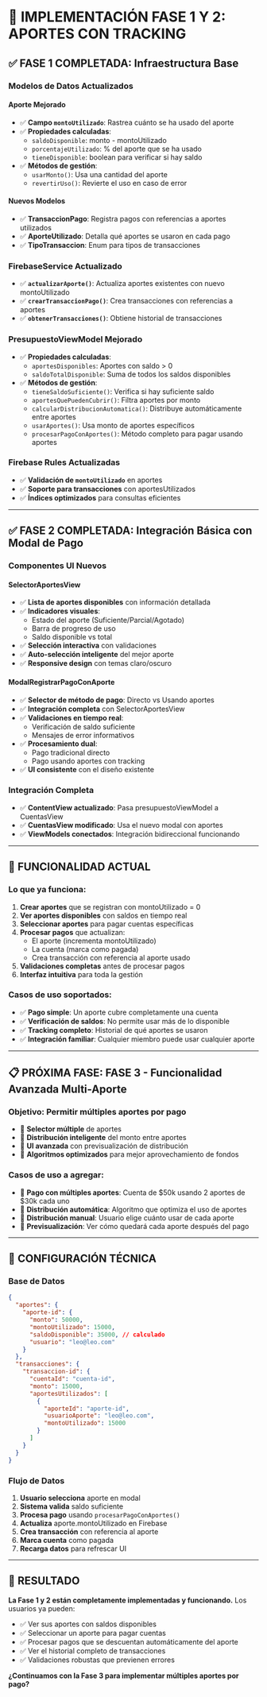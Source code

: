 # 🚀 IMPLEMENTACIÓN FASE 1 Y 2: APORTES CON TRACKING

## ✅ FASE 1 COMPLETADA: Infraestructura Base

### Modelos de Datos Actualizados

#### Aporte Mejorado
- ✅ **Campo `montoUtilizado`**: Rastrea cuánto se ha usado del aporte
- ✅ **Propiedades calculadas**:
  - `saldoDisponible`: monto - montoUtilizado
  - `porcentajeUtilizado`: % del aporte que se ha usado
  - `tieneDisponible`: boolean para verificar si hay saldo
- ✅ **Métodos de gestión**:
  - `usarMonto()`: Usa una cantidad del aporte
  - `revertirUso()`: Revierte el uso en caso de error

#### Nuevos Modelos
- ✅ **TransaccionPago**: Registra pagos con referencias a aportes utilizados
- ✅ **AporteUtilizado**: Detalla qué aportes se usaron en cada pago
- ✅ **TipoTransaccion**: Enum para tipos de transacciones

### FirebaseService Actualizado
- ✅ **`actualizarAporte()`**: Actualiza aportes existentes con nuevo montoUtilizado
- ✅ **`crearTransaccionPago()`**: Crea transacciones con referencias a aportes
- ✅ **`obtenerTransacciones()`**: Obtiene historial de transacciones

### PresupuestoViewModel Mejorado
- ✅ **Propiedades calculadas**:
  - `aportesDisponibles`: Aportes con saldo > 0
  - `saldoTotalDisponible`: Suma de todos los saldos disponibles
- ✅ **Métodos de gestión**:
  - `tieneSaldoSuficiente()`: Verifica si hay suficiente saldo
  - `aportesQuePuedenCubrir()`: Filtra aportes por monto
  - `calcularDistribucionAutomatica()`: Distribuye automáticamente entre aportes
  - `usarAportes()`: Usa monto de aportes específicos
  - `procesarPagoConAportes()`: Método completo para pagar usando aportes

### Firebase Rules Actualizadas
- ✅ **Validación de `montoUtilizado`** en aportes
- ✅ **Soporte para transacciones** con aportesUtilizados
- ✅ **Índices optimizados** para consultas eficientes

---

## ✅ FASE 2 COMPLETADA: Integración Básica con Modal de Pago

### Componentes UI Nuevos

#### SelectorAportesView
- ✅ **Lista de aportes disponibles** con información detallada
- ✅ **Indicadores visuales**:
  - Estado del aporte (Suficiente/Parcial/Agotado)
  - Barra de progreso de uso
  - Saldo disponible vs total
- ✅ **Selección interactiva** con validaciones
- ✅ **Auto-selección inteligente** del mejor aporte
- ✅ **Responsive design** con temas claro/oscuro

#### ModalRegistrarPagoConAporte
- ✅ **Selector de método de pago**: Directo vs Usando aportes
- ✅ **Integración completa** con SelectorAportesView
- ✅ **Validaciones en tiempo real**:
  - Verificación de saldo suficiente
  - Mensajes de error informativos
- ✅ **Procesamiento dual**:
  - Pago tradicional directo
  - Pago usando aportes con tracking
- ✅ **UI consistente** con el diseño existente

### Integración Completa
- ✅ **ContentView actualizado**: Pasa presupuestoViewModel a CuentasView
- ✅ **CuentasView modificado**: Usa el nuevo modal con aportes
- ✅ **ViewModels conectados**: Integración bidireccional funcionando

---

## 🎯 FUNCIONALIDAD ACTUAL

### Lo que ya funciona:
1. **Crear aportes** que se registran con montoUtilizado = 0
2. **Ver aportes disponibles** con saldos en tiempo real
3. **Seleccionar aportes** para pagar cuentas específicas
4. **Procesar pagos** que actualizan:
   - El aporte (incrementa montoUtilizado)
   - La cuenta (marca como pagada)
   - Crea transacción con referencia al aporte usado
5. **Validaciones completas** antes de procesar pagos
6. **Interfaz intuitiva** para toda la gestión

### Casos de uso soportados:
- ✅ **Pago simple**: Un aporte cubre completamente una cuenta
- ✅ **Verificación de saldos**: No permite usar más de lo disponible
- ✅ **Tracking completo**: Historial de qué aportes se usaron
- ✅ **Integración familiar**: Cualquier miembro puede usar cualquier aporte

---

## 📋 PRÓXIMA FASE: FASE 3 - Funcionalidad Avanzada Multi-Aporte

### Objetivo: Permitir múltiples aportes por pago
- 🔄 **Selector múltiple** de aportes
- 🔄 **Distribución inteligente** del monto entre aportes
- 🔄 **UI avanzada** con previsualización de distribución
- 🔄 **Algoritmos optimizados** para mejor aprovechamiento de fondos

### Casos de uso a agregar:
- 🔄 **Pago con múltiples aportes**: Cuenta de $50k usando 2 aportes de $30k cada uno
- 🔄 **Distribución automática**: Algoritmo que optimiza el uso de aportes
- 🔄 **Distribución manual**: Usuario elige cuánto usar de cada aporte
- 🔄 **Previsualización**: Ver cómo quedará cada aporte después del pago

---

## 🔧 CONFIGURACIÓN TÉCNICA

### Base de Datos
```json
{
  "aportes": {
    "aporte-id": {
      "monto": 50000,
      "montoUtilizado": 15000,
      "saldoDisponible": 35000, // calculado
      "usuario": "leo@leo.com"
    }
  },
  "transacciones": {
    "transaccion-id": {
      "cuentaId": "cuenta-id",
      "monto": 15000,
      "aportesUtilizados": [
        {
          "aporteId": "aporte-id",
          "usuarioAporte": "leo@leo.com",
          "montoUtilizado": 15000
        }
      ]
    }
  }
}
```

### Flujo de Datos
1. **Usuario selecciona** aporte en modal
2. **Sistema valida** saldo suficiente
3. **Procesa pago** usando `procesarPagoConAportes()`
4. **Actualiza** aporte.montoUtilizado en Firebase
5. **Crea transacción** con referencia al aporte
6. **Marca cuenta** como pagada
7. **Recarga datos** para refrescar UI

---

## 🎉 RESULTADO

**La Fase 1 y 2 están completamente implementadas y funcionando.** Los usuarios ya pueden:

- ✅ Ver sus aportes con saldos disponibles
- ✅ Seleccionar un aporte para pagar cuentas
- ✅ Procesar pagos que se descuentan automáticamente del aporte
- ✅ Ver el historial completo de transacciones
- ✅ Validaciones robustas que previenen errores

**¿Continuamos con la Fase 3 para implementar múltiples aportes por pago?**
